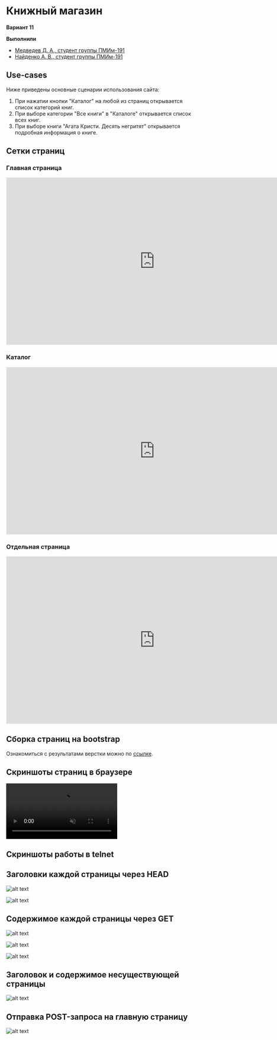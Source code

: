 # Книжный магазин

**Вариант 11**

**Выполнили**
* [Медведев Д. А., студент группы ПМИм-191](https://github.com/MedvedevDenis)
* [Найденко А. В., студент группы ПМИм-191](https://github.com/AndreyNaidenko)


## Use-cases

Ниже приведены основные сценарии использования сайта:

1. При нажатии кнопки "Каталог" на любой из страниц открывается список категорий книг. 
2. При выборе категории "Все книги" в "Каталоге" открывается список всех книг.
3. При выборе книги "Агата Кристи. Десять негритят" открывается подробная информация о книге.

## Сетки страниц

### Главная страница

<iframe style="border: 1px solid rgba(0, 0, 0, 0.1);" width="800" height="450" src="https://www.figma.com/embed?embed_host=share&url=https%3A%2F%2Fwww.figma.com%2Ffile%2FW7G5HRGOIMFjztg6a4tz3D%2F%25D0%259A%25D0%25BD%25D0%25B8%25D0%25B6%25D0%25BD%25D1%258B%25D0%25B9-%25D0%25BC%25D0%25B0%25D0%25B3%25D0%25B0%25D0%25B7%25D0%25B8%25D0%25BD%3Fnode-id%3D9%253A7&chrome=DOCUMENTATION" allowfullscreen></iframe>

### Каталог
<iframe style="border: 1px solid rgba(0, 0, 0, 0.1);" width="800" height="450" src="https://www.figma.com/embed?embed_host=share&url=https%3A%2F%2Fwww.figma.com%2Ffile%2FW7G5HRGOIMFjztg6a4tz3D%2F%25D0%259A%25D0%25BD%25D0%25B8%25D0%25B6%25D0%25BD%25D1%258B%25D0%25B9-%25D0%25BC%25D0%25B0%25D0%25B3%25D0%25B0%25D0%25B7%25D0%25B8%25D0%25BD%3Fnode-id%3D0%253A1&chrome=DOCUMENTATION" allowfullscreen></iframe>

### Отдельная страница
<iframe style="border: 1px solid rgba(0, 0, 0, 0.1);" width="800" height="450" src="https://www.figma.com/embed?embed_host=share&url=https%3A%2F%2Fwww.figma.com%2Ffile%2FW7G5HRGOIMFjztg6a4tz3D%2F%25D0%259A%25D0%25BD%25D0%25B8%25D0%25B6%25D0%25BD%25D1%258B%25D0%25B9-%25D0%25BC%25D0%25B0%25D0%25B3%25D0%25B0%25D0%25B7%25D0%25B8%25D0%25BD%3Fnode-id%3D26%253A89&chrome=DOCUMENTATION" allowfullscreen></iframe>

## Сборка страниц на bootstrap

Ознакомиться с результатами верстки можно по [ссылке](src/html/).

## Скриншоты страниц в браузере

<video autoplay muted  src = "videos/1.mp4"></video>
  
## Скриншоты работы в telnet

## Заголовки каждой страницы через HEAD

![alt text](img/telnet_head_1.png)

![alt text](img/telnet_head_2.png)

## Содержимое каждой страницы через GET

![alt text](img/telnet_get_index.png)

![alt text](img/telnet_get_books.png)

![alt text](img/telnet_get_info_book.png)

## Заголовок и содержимое несуществующей страницы

![alt text](img/telnet_get_ne.png)

## Отправка POST-запроса на главную страницу

![alt text](img/telnet_post.png)
